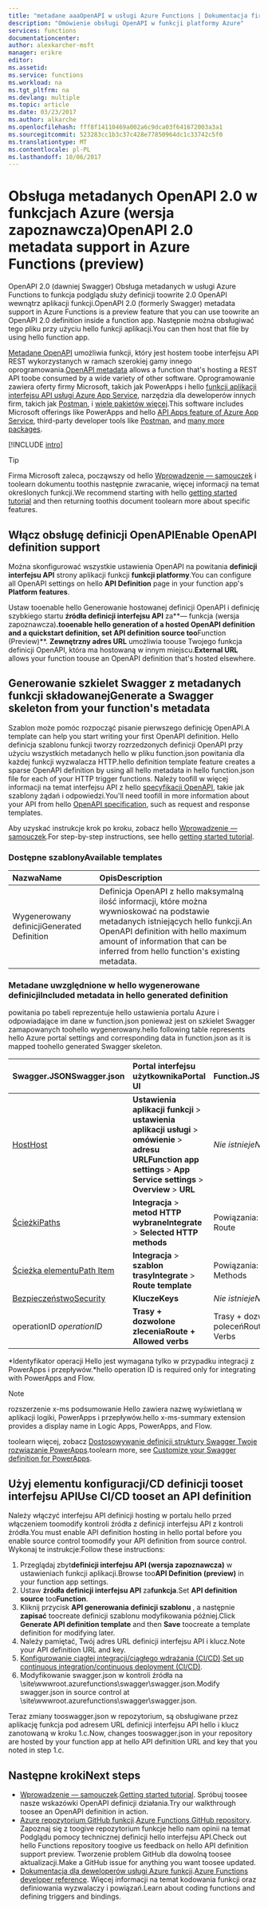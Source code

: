 ```yaml
---
title: "metadane aaaOpenAPI w usługi Azure Functions | Dokumentacja firmy Microsoft"
description: "Omówienie obsługi OpenAPI w funkcji platformy Azure"
services: functions
documentationcenter: 
author: alexkarcher-msft
manager: erikre
editor: 
ms.assetid: 
ms.service: functions
ms.workload: na
ms.tgt_pltfrm: na
ms.devlang: multiple
ms.topic: article
ms.date: 03/23/2017
ms.author: alkarche
ms.openlocfilehash: fff8f14110469a002a6c9dca03f641672003a3a1
ms.sourcegitcommit: 523283cc1b3c37c428e77850964dc1c33742c5f0
ms.translationtype: MT
ms.contentlocale: pl-PL
ms.lasthandoff: 10/06/2017
---
```

# <a name="openapi-20-metadata-support-in-azure-functions-preview"></a><span data-ttu-id="6941e-103">Obsługa metadanych OpenAPI 2.0 w funkcjach Azure (wersja zapoznawcza)</span><span class="sxs-lookup"><span data-stu-id="6941e-103">OpenAPI 2.0 metadata support in Azure Functions (preview)</span></span>
<span data-ttu-id="6941e-104">OpenAPI 2.0 (dawniej Swagger) Obsługa metadanych w usługi Azure Functions to funkcja podglądu służy definicji toowrite 2.0 OpenAPI wewnątrz aplikacji funkcji.</span><span class="sxs-lookup"><span data-stu-id="6941e-104">OpenAPI 2.0 (formerly Swagger) metadata support in Azure Functions is a preview feature that you can use toowrite an OpenAPI 2.0 definition inside a function app.</span></span> <span data-ttu-id="6941e-105">Następnie można obsługiwać tego pliku przy użyciu hello funkcji aplikacji.</span><span class="sxs-lookup"><span data-stu-id="6941e-105">You can then host that file by using hello function app.</span></span>

<span data-ttu-id="6941e-106">[Metadane OpenAPI](http://swagger.io/) umożliwia funkcji, który jest hostem toobe interfejsu API REST wykorzystanych w ramach szerokiej gamy innego oprogramowania.</span><span class="sxs-lookup"><span data-stu-id="6941e-106">[OpenAPI metadata](http://swagger.io/) allows a function that's hosting a REST API toobe consumed by a wide variety of other software.</span></span> <span data-ttu-id="6941e-107">Oprogramowanie zawiera oferty firmy Microsoft, takich jak PowerApps i hello [funkcji aplikacji interfejsu API usługi Azure App Service](https://docs.microsoft.com/azure/app-service-api/app-service-api-dotnet-get-started#a-idcodegena-generate-client-code-for-the-data-tier), narzędzia dla deweloperów innych firm, takich jak [Postman](https://www.getpostman.com/docs/importing_swagger), i [wiele pakietów więcej](http://swagger.io/tools/).</span><span class="sxs-lookup"><span data-stu-id="6941e-107">This software includes Microsoft offerings like PowerApps and hello [API Apps feature of Azure App Service](https://docs.microsoft.com/azure/app-service-api/app-service-api-dotnet-get-started#a-idcodegena-generate-client-code-for-the-data-tier), third-party developer tools like [Postman](https://www.getpostman.com/docs/importing_swagger), and [many more packages](http://swagger.io/tools/).</span></span>

[!INCLUDE [intro](../../includes/functions-bindings-intro.md)]

>[!TIP]
><span data-ttu-id="6941e-108">Firma Microsoft zaleca, począwszy od hello [Wprowadzenie — samouczek](./functions-api-definition-getting-started.md) i toolearn dokumentu toothis następnie zwracanie, więcej informacji na temat określonych funkcji.</span><span class="sxs-lookup"><span data-stu-id="6941e-108">We recommend starting with hello [getting started tutorial](./functions-api-definition-getting-started.md) and then returning toothis document toolearn more about specific features.</span></span>

## <span data-ttu-id="6941e-109"><a name="enable"></a>Włącz obsługę definicji OpenAPI</span><span class="sxs-lookup"><span data-stu-id="6941e-109"><a name="enable"></a>Enable OpenAPI definition support</span></span>
<span data-ttu-id="6941e-110">Można skonfigurować wszystkie ustawienia OpenAPI na powitania **definicji interfejsu API** strony aplikacji funkcji **funkcji platformy**.</span><span class="sxs-lookup"><span data-stu-id="6941e-110">You can configure all OpenAPI settings on hello **API Definition** page in your function app's **Platform features**.</span></span>

<span data-ttu-id="6941e-111">Ustaw tooenable hello Generowanie hostowanej definicji OpenAPI i definicję szybkiego startu **źródła definicji interfejsu API** za**— funkcja (wersja zapoznawcza)**.</span><span class="sxs-lookup"><span data-stu-id="6941e-111">tooenable hello generation of a hosted OpenAPI definition and a quickstart definition, set **API definition source** too**Function (Preview)**.</span></span> <span data-ttu-id="6941e-112">**Zewnętrzny adres URL** umożliwia toouse Twojego funkcja definicji OpenAPI, która ma hostowaną w innym miejscu.</span><span class="sxs-lookup"><span data-stu-id="6941e-112">**External URL** allows your function toouse an OpenAPI definition that's hosted elsewhere.</span></span>

## <span data-ttu-id="6941e-113"><a name="generate-definition"></a>Generowanie szkielet Swagger z metadanych funkcji składowanej</span><span class="sxs-lookup"><span data-stu-id="6941e-113"><a name="generate-definition"></a>Generate a Swagger skeleton from your function's metadata</span></span>
<span data-ttu-id="6941e-114">Szablon może pomóc rozpocząć pisanie pierwszego definicję OpenAPI.</span><span class="sxs-lookup"><span data-stu-id="6941e-114">A template can help you start writing your first OpenAPI definition.</span></span> <span data-ttu-id="6941e-115">Hello definicja szablonu funkcji tworzy rozrzedzonych definicji OpenAPI przy użyciu wszystkich metadanych hello w pliku function.json powitania dla każdej funkcji wyzwalacza HTTP.</span><span class="sxs-lookup"><span data-stu-id="6941e-115">hello definition template feature creates a sparse OpenAPI definition by using all hello metadata in hello function.json file for each of your HTTP trigger functions.</span></span> <span data-ttu-id="6941e-116">Należy toofill w więcej informacji na temat interfejsu API z hello [specyfikacji OpenAPI](http://swagger.io/specification/), takie jak szablony żądań i odpowiedzi.</span><span class="sxs-lookup"><span data-stu-id="6941e-116">You'll need toofill in more information about your API from hello [OpenAPI specification](http://swagger.io/specification/), such as request and response templates.</span></span>

<span data-ttu-id="6941e-117">Aby uzyskać instrukcje krok po kroku, zobacz hello [Wprowadzenie — samouczek](./functions-api-definition-getting-started.md).</span><span class="sxs-lookup"><span data-stu-id="6941e-117">For step-by-step instructions, see hello [getting started tutorial](./functions-api-definition-getting-started.md).</span></span>

### <span data-ttu-id="6941e-118"><a name="templates"></a>Dostępne szablony</span><span class="sxs-lookup"><span data-stu-id="6941e-118"><a name="templates"></a>Available templates</span></span>

|<span data-ttu-id="6941e-119">Nazwa</span><span class="sxs-lookup"><span data-stu-id="6941e-119">Name</span></span>| <span data-ttu-id="6941e-120">Opis</span><span class="sxs-lookup"><span data-stu-id="6941e-120">Description</span></span> |
|:-----|:-----|
|<span data-ttu-id="6941e-121">Wygenerowany definicji</span><span class="sxs-lookup"><span data-stu-id="6941e-121">Generated Definition</span></span>|<span data-ttu-id="6941e-122">Definicja OpenAPI z hello maksymalną ilość informacji, które można wywnioskować na podstawie metadanych istniejących hello funkcji.</span><span class="sxs-lookup"><span data-stu-id="6941e-122">An OpenAPI definition with hello maximum amount of information that can be inferred from hello function's existing metadata.</span></span>|

### <span data-ttu-id="6941e-123"><a name="quickstart-details"></a>Metadane uwzględnione w hello wygenerowane definicji</span><span class="sxs-lookup"><span data-stu-id="6941e-123"><a name="quickstart-details"></a>Included metadata in hello generated definition</span></span>

<span data-ttu-id="6941e-124">powitania po tabeli reprezentuje hello ustawienia portalu Azure i odpowiadające im dane w function.json ponieważ jest on szkielet Swagger zamapowanych toohello wygenerowany.</span><span class="sxs-lookup"><span data-stu-id="6941e-124">hello following table represents hello Azure portal settings and corresponding data in function.json as it is mapped toohello generated Swagger skeleton.</span></span>

|<span data-ttu-id="6941e-125">Swagger.JSON</span><span class="sxs-lookup"><span data-stu-id="6941e-125">Swagger.json</span></span>|<span data-ttu-id="6941e-126">Portal interfejsu użytkownika</span><span class="sxs-lookup"><span data-stu-id="6941e-126">Portal UI</span></span>|<span data-ttu-id="6941e-127">Function.JSON</span><span class="sxs-lookup"><span data-stu-id="6941e-127">Function.json</span></span>|
|:----|:-----|:-----|
|[<span data-ttu-id="6941e-128">Host</span><span class="sxs-lookup"><span data-stu-id="6941e-128">Host</span></span>](http://swagger.io/specification/#fixed-fields-15)|<span data-ttu-id="6941e-129">**Ustawienia aplikacji funkcji** > **ustawienia aplikacji usługi** > **omówienie** > **adresu URL**</span><span class="sxs-lookup"><span data-stu-id="6941e-129">**Function app settings** > **App Service settings** > **Overview** > **URL**</span></span>|<span data-ttu-id="6941e-130">*Nie istnieje*</span><span class="sxs-lookup"><span data-stu-id="6941e-130">*Not present*</span></span>
|[<span data-ttu-id="6941e-131">Ścieżki</span><span class="sxs-lookup"><span data-stu-id="6941e-131">Paths</span></span>](http://swagger.io/specification/#paths-object-29)|<span data-ttu-id="6941e-132">**Integracja** > **metod HTTP wybrane**</span><span class="sxs-lookup"><span data-stu-id="6941e-132">**Integrate** > **Selected HTTP methods**</span></span>|<span data-ttu-id="6941e-133">Powiązania: trasy</span><span class="sxs-lookup"><span data-stu-id="6941e-133">Bindings: Route</span></span>
|[<span data-ttu-id="6941e-134">Ścieżka elementu</span><span class="sxs-lookup"><span data-stu-id="6941e-134">Path Item</span></span>](http://swagger.io/specification/#path-item-object-32)|<span data-ttu-id="6941e-135">**Integracja** > **szablon trasy**</span><span class="sxs-lookup"><span data-stu-id="6941e-135">**Integrate** > **Route template**</span></span>|<span data-ttu-id="6941e-136">Powiązania: metody</span><span class="sxs-lookup"><span data-stu-id="6941e-136">Bindings: Methods</span></span>
|[<span data-ttu-id="6941e-137">Bezpieczeństwo</span><span class="sxs-lookup"><span data-stu-id="6941e-137">Security</span></span>](http://swagger.io/specification/#security-scheme-object-112)|<span data-ttu-id="6941e-138">**Klucze**</span><span class="sxs-lookup"><span data-stu-id="6941e-138">**Keys**</span></span>|<span data-ttu-id="6941e-139">*Nie istnieje*</span><span class="sxs-lookup"><span data-stu-id="6941e-139">*Not present*</span></span>|
|<span data-ttu-id="6941e-140">operationID *</span><span class="sxs-lookup"><span data-stu-id="6941e-140">operationID*</span></span>|<span data-ttu-id="6941e-141">**Trasy + dozwolone zlecenia**</span><span class="sxs-lookup"><span data-stu-id="6941e-141">**Route + Allowed verbs**</span></span>|<span data-ttu-id="6941e-142">Trasy + dozwolonych poleceń</span><span class="sxs-lookup"><span data-stu-id="6941e-142">Route + Allowed Verbs</span></span>|

<span data-ttu-id="6941e-143">\*Identyfikator operacji Hello jest wymagana tylko w przypadku integracji z PowerApps i przepływów.</span><span class="sxs-lookup"><span data-stu-id="6941e-143">\*hello operation ID is required only for integrating with PowerApps and Flow.</span></span>
> [!NOTE]
> <span data-ttu-id="6941e-144">rozszerzenie x-ms podsumowanie Hello zawiera nazwę wyświetlaną w aplikacji logiki, PowerApps i przepływów.</span><span class="sxs-lookup"><span data-stu-id="6941e-144">hello x-ms-summary extension provides a display name in Logic Apps, PowerApps, and Flow.</span></span>
>
> <span data-ttu-id="6941e-145">toolearn więcej, zobacz [Dostosowywanie definicji struktury Swagger Twoje rozwiązanie PowerApps](https://powerapps.microsoft.com/tutorials/customapi-how-to-swagger/).</span><span class="sxs-lookup"><span data-stu-id="6941e-145">toolearn more, see [Customize your Swagger definition for PowerApps](https://powerapps.microsoft.com/tutorials/customapi-how-to-swagger/).</span></span>

## <span data-ttu-id="6941e-146"><a name="CICD"></a>Użyj elementu konfiguracji/CD definicji tooset interfejsu API</span><span class="sxs-lookup"><span data-stu-id="6941e-146"><a name="CICD"></a>Use CI/CD tooset an API definition</span></span>

 <span data-ttu-id="6941e-147">Należy włączyć interfejsu API definicji hosting w portalu hello przed włączeniem toomodify kontroli źródła z definicji interfejsu API z kontroli źródła.</span><span class="sxs-lookup"><span data-stu-id="6941e-147">You must enable API definition hosting in hello portal before you enable source control toomodify your API definition from source control.</span></span> <span data-ttu-id="6941e-148">Wykonaj te instrukcje:</span><span class="sxs-lookup"><span data-stu-id="6941e-148">Follow these instructions:</span></span>

1. <span data-ttu-id="6941e-149">Przeglądaj zbyt**definicji interfejsu API (wersja zapoznawcza)** w ustawieniach funkcji aplikacji.</span><span class="sxs-lookup"><span data-stu-id="6941e-149">Browse too**API Definition (preview)** in your function app settings.</span></span>
  1. <span data-ttu-id="6941e-150">Ustaw **źródła definicji interfejsu API** za**funkcja**.</span><span class="sxs-lookup"><span data-stu-id="6941e-150">Set **API definition source** too**Function**.</span></span>
  1. <span data-ttu-id="6941e-151">Kliknij przycisk **API generowania definicji szablonu** , a następnie **zapisać** toocreate definicji szablonu modyfikowania później.</span><span class="sxs-lookup"><span data-stu-id="6941e-151">Click **Generate API definition template** and then **Save** toocreate a template definition for modifying later.</span></span>
  1. <span data-ttu-id="6941e-152">Należy pamiętać, Twój adres URL definicji interfejsu API i klucz.</span><span class="sxs-lookup"><span data-stu-id="6941e-152">Note your API definition URL and key.</span></span>
1. <span data-ttu-id="6941e-153">[Konfigurowanie ciągłej integracji/ciągłego wdrażania (CI/CD)](https://docs.microsoft.com/azure/azure-functions/functions-continuous-deployment#continuous-deployment-requirements).</span><span class="sxs-lookup"><span data-stu-id="6941e-153">[Set up continuous integration/continuous deployment (CI/CD)](https://docs.microsoft.com/azure/azure-functions/functions-continuous-deployment#continuous-deployment-requirements).</span></span>
2. <span data-ttu-id="6941e-154">Modyfikowanie swagger.json w kontroli źródła na \site\wwwroot\.azurefunctions\swagger\swagger.json.</span><span class="sxs-lookup"><span data-stu-id="6941e-154">Modify swagger.json in source control at \site\wwwroot\.azurefunctions\swagger\swagger.json.</span></span>

<span data-ttu-id="6941e-155">Teraz zmiany tooswagger.json w repozytorium, są obsługiwane przez aplikację funkcja pod adresem URL definicji interfejsu API hello i klucz zanotowaną w kroku 1.c.</span><span class="sxs-lookup"><span data-stu-id="6941e-155">Now, changes tooswagger.json in your repository are hosted by your function app at hello API definition URL and key that you noted in step 1.c.</span></span>

## <a name="next-steps"></a><span data-ttu-id="6941e-156">Następne kroki</span><span class="sxs-lookup"><span data-stu-id="6941e-156">Next steps</span></span>
* <span data-ttu-id="6941e-157">[Wprowadzenie — samouczek](functions-api-definition-getting-started.md).</span><span class="sxs-lookup"><span data-stu-id="6941e-157">[Getting started tutorial](functions-api-definition-getting-started.md).</span></span> <span data-ttu-id="6941e-158">Spróbuj toosee nasze wskazówki OpenAPI definicji działania.</span><span class="sxs-lookup"><span data-stu-id="6941e-158">Try our walkthrough toosee an OpenAPI definition in action.</span></span>
* <span data-ttu-id="6941e-159">[Azure repozytorium GitHub funkcji](https://github.com/Azure/Azure-Functions/).</span><span class="sxs-lookup"><span data-stu-id="6941e-159">[Azure Functions GitHub repository](https://github.com/Azure/Azure-Functions/).</span></span> <span data-ttu-id="6941e-160">Zapoznaj się z toogive repozytorium funkcje hello nam opinii na temat Podglądu pomocy technicznej definicji hello interfejsu API.</span><span class="sxs-lookup"><span data-stu-id="6941e-160">Check out hello Functions repository toogive us feedback on hello API definition support preview.</span></span> <span data-ttu-id="6941e-161">Tworzenie problem GitHub dla dowolną toosee aktualizacji.</span><span class="sxs-lookup"><span data-stu-id="6941e-161">Make a GitHub issue for anything you want toosee updated.</span></span>
* <span data-ttu-id="6941e-162">[Dokumentacja dla deweloperów usługi Azure funkcji](functions-reference.md).</span><span class="sxs-lookup"><span data-stu-id="6941e-162">[Azure Functions developer reference](functions-reference.md).</span></span> <span data-ttu-id="6941e-163">Więcej informacji na temat kodowania funkcji oraz definiowania wyzwalaczy i powiązań.</span><span class="sxs-lookup"><span data-stu-id="6941e-163">Learn about coding functions and defining triggers and bindings.</span></span>
